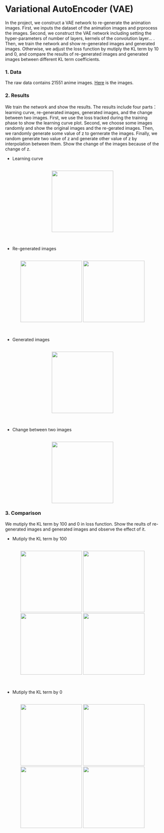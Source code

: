 # Variational AutoEncoder (VAE)
In the project, we construct a VAE network to re-generate the animation images. First, we inputs the dataset of the animation images and prprocess the images. Second, we construct the VAE network including setting the hyper-parameters of number of layers, kernels of the convolution layer... . Then, we train the network and show re-generated images and generated images. Otherwise, we adjust the loss function by mutiply the KL term by 10 and 0, and compare the results of re-generated images and generated images between different KL term 
coefficients.

### 1. Data
The raw data contains 21551 anime images. [Here](https://drive.google.com/drive/folders/1940Je8vFA8zeTcwcAYXsyTbJSwEJxz8m?usp=sharing) is the images.  

### 2. Results
We train the network and show the results. The results include four parts：learning curve, re-generated images, generated images, and the change between two images. First, we use the loss tracked during the training phase to show the learning curve plot. Second, we choose some images randomly and show the original images and the re-gerated images. Then, we randomly generate some value of z to gernerate the images. Finally, we random generate two value of z and generate other value of z by interpolation between them. Show the change of the images because of the change of z.  

* Learning curve  
&emsp;
<div align="center">
<img src="" height="200px">
</div>

&emsp;
* Re-generated images  
&emsp;
<div align="center">
<img src="" height="200px">
<img src="" height="200px">
</div>

&emsp;
* Generated images  
&emsp;
<div align="center">
<img src="" height="200px">
</div>

&emsp;
* Change between two images  
&emsp;
<div align="center">
<img src="" height="200px">
</div>

### 3. Comparison
We mutiply the KL term by 100 and 0 in loss function. Show the reults of re-generated images and generated images and observe the effect of it.

* Mutiply the KL term by 100  
&emsp;
<div align="center">
<img src="" height="200px">
<img src="" height="200px">
<img src="" height="200px">
<img src="" height="200px">
</div>

&emsp;
*  Mutiply the KL term by 0  
&emsp;
<div align="center">
<img src="" height="200px">
<img src="" height="200px">
<img src="" height="200px">
<img src="" height="200px">
</div>
